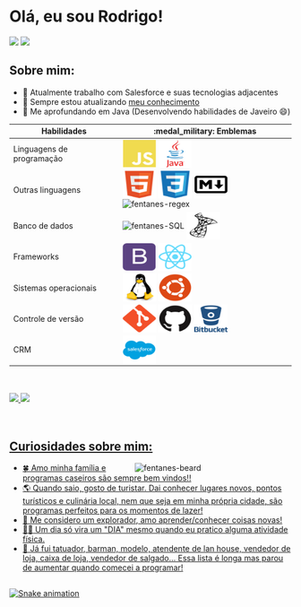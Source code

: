 # Olá, eu sou Rodrigo! 
<a href="https://www.instagram.com/rodrigofentaness" target="_blank"><img src="https://img.shields.io/badge/Instagram-E4405F?style=for-the-badge&logo=instagram&logoColor=white" target="_blank"></a>
<a href="https://www.linkedin.com/in/rodrigofentanes/" target="_blank"><img src="https://img.shields.io/badge/LinkedIn-0077B5?style=for-the-badge&logo=linkedin&logoColor=white" target="_blank"></a>

## Sobre mim:
- :footprints: Atualmente trabalho com Salesforce e suas tecnologias adjacentes
- :owl: Sempre estou atualizando [meu conhecimento](https://github.com/rodrigofentanes/PESSOAL-Conhecimento#meu-conhecimento)
- :seedling: Me aprofundando em Java (Desenvolvendo habilidades de Javeiro 😄)

<div align="center" width=100%>
  <table>
    <thead>
      <tr>
        <th>Habilidades</th>
        <th>:medal_military: Emblemas</th>
      </tr>
    </thead>
    <tbody>
      <tr>
        <td>
          Linguagens de programação
        </td>
        <td>
          <img align="center" alt="fentanes-Js" height="50" width="60" src="https://raw.githubusercontent.com/devicons/devicon/master/icons/javascript/javascript-plain.svg"> 
          <img align="center" alt="fentanes-Java" height="50" width="60" src="https://github.com/devicons/devicon/blob/master/icons/java/java-original-wordmark.svg">
        </td>
      </tr>
      <tr>
        <td>
          Outras linguagens
        </td>
        <td>
          <img align="center" alt="fentanes-HTML" height="50" width="60" src="https://raw.githubusercontent.com/devicons/devicon/master/icons/html5/html5-original.svg"> 
          <img align="center" alt="fentanes-CSS" height="50" width="60" src="https://raw.githubusercontent.com/devicons/devicon/master/icons/css3/css3-original.svg"> 
          <img align="center" alt="fentanes-markdown" height="50" width="60" src="https://github.com/devicons/devicon/blob/master/icons/markdown/markdown-original.svg">
          <img align="center" alt="fentanes-regex" height="50" width="60" src="https://upload.wikimedia.org/wikipedia/commons/thumb/c/cd/OOjs_UI_icon_regular-expression.svg/1024px-OOjs_UI_icon_regular-expression.svg.png">
        </td>
      </tr>
      <tr>
        <td>
          Banco de dados
        </td>
        <td>
          <img align="center" alt="fentanes-SQL" height="50" width="60" src="https://image.flaticon.com/icons/png/512/29/29165.png">
          <img align="center" alt="fentanes-SQLServer" height="50" width="60" src="https://github.com/devicons/devicon/blob/master/icons/microsoftsqlserver/microsoftsqlserver-plain.svg">
        </td>
      </tr>
      <tr>
        <td>
          Frameworks
        </td>
        <td>
          <img align="center" alt="fentanes-bootstrap" height="50" width="60" src="https://github.com/devicons/devicon/blob/master/icons/bootstrap/bootstrap-plain.svg">
          <img align="center" alt="fentanes-React" height="50" width="60" src="https://raw.githubusercontent.com/devicons/devicon/master/icons/react/react-original.svg">
        </td>
      </tr>
      <tr>
        <td>
          Sistemas operacionais
        </td>
        <td>
          <img align="center" alt="fentanes-linux" height="50" width="60" src="https://github.com/devicons/devicon/blob/master/icons/linux/linux-original.svg"> 
          <img align="center" alt="fentanes-ubuntu" height="50" width="60" src="https://github.com/devicons/devicon/blob/master/icons/ubuntu/ubuntu-plain.svg">
        </td>
      </tr>
      <tr>
        <td>
          Controle de versão
        </td>
        <td>
          <img align="center" alt="fentanes-git" height="50" width="60" src="https://github.com/devicons/devicon/blob/master/icons/git/git-original.svg"> 
          <img align="center" alt="fentanes-github" height="50" width="60" src="https://github.com/devicons/devicon/blob/master/icons/github/github-original.svg">
          <img align="center" alt="fentanes-bitbucket" height="50" width="60" src="https://github.com/devicons/devicon/blob/master/icons/bitbucket/bitbucket-original-wordmark.svg">
        </td>
      </tr>
      <tr>
        <td>
          CRM
        </td>
        <td>
          <img align="center" alt="fentanes-salesforce" height="50" width="60" src="https://github.com/devicons/devicon/blob/master/icons/salesforce/salesforce-original.svg">
        </td>
      </tr>
<!--       <tr>
        <td>
          HABILIDADE
        </td>
        <td>
          <img align="center" alt="fentanes-NOMEDOEMBLEMA" height="50" width="60" src="LINK">
        </td>
      </tr> -->
    </tbody>
  </table>
</div>
  
<div align="left">
  <br>
  <br>
  <a href="https://github.com/rodrigofentanes?tab=repositories">
  <img height="180em" src="https://github-readme-stats.vercel.app/api?username=rodrigofentanes&show_icons=true&theme=dracula&include_all_commits=true&count_private=true"/>
  <img height="180em" src="https://github-readme-stats.vercel.app/api/top-langs/?username=rodrigofentanes&layout=compact&langs_count=7&theme=dracula"/>
</div>

<br>
<br>
  
## Curiosidades sobre mim:
<div> 
   <img align="right" width="280px;" alt="fentanes-beard" src="https://c.tenor.com/E--_3Up1FmwAAAAC/beard-alone.gif">
<div>

- :four_leaf_clover: Amo minha família e programas caseiros são sempre bem vindos!!
- :earth_americas: Quando saio, gosto de turistar. Dai conhecer lugares novos, pontos turísticos e culinária local, nem que seja em minha própria cidade, são programas perfeitos para os momentos de lazer!
- :telescope: Me considero um explorador, amo aprender/conhecer coisas novas!
- :weight_lifting_man: Um dia só vira um "DIA" mesmo quando eu pratico alguma atividade física.
- :construction_worker: Já fui tatuador, barman, modelo, atendente de lan house, vendedor de loja, caixa de loja, vendedor de salgado... Essa lista é longa mas parou de aumentar quando comecei a programar!
  
##

<div>

  ![Snake animation](https://github.com/rodrigofentanes/rodrigofentanes/blob/output/github-contribution-grid-snake.svg)

</div>
